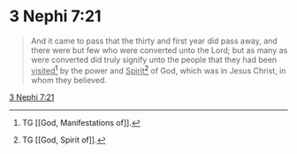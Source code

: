 # 3 Nephi 7:21

> And it came to pass that the thirty and first year did pass away, and there were but few who were converted unto the Lord; but as many as were converted did truly signify unto the people that they had been <u>visited</u>[^a] by the power and <u>Spirit</u>[^b] of God, which was in Jesus Christ, in whom they believed.

[3 Nephi 7:21](https://www.churchofjesuschrist.org/study/scriptures/bofm/3-ne/7?lang=eng&id=p21#p21)


[^a]: TG [[God, Manifestations of]].
[^b]: TG [[God, Spirit of]].
